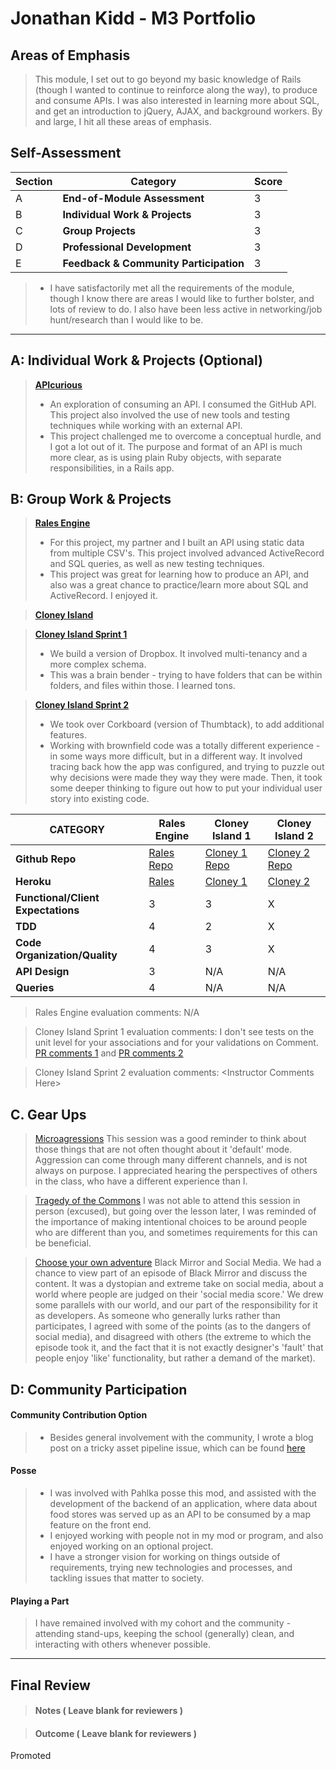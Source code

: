 # Jonathan Kidd - M3 Portfolio

## Areas of Emphasis

> This module, I set out to go beyond my basic knowledge of Rails (though I wanted to continue to reinforce along the way), to produce and consume APIs. I was also interested in learning more about SQL, and get an introduction to jQuery, AJAX, and background workers. By and large, I hit all these areas of emphasis.

## Self-Assessment

| Section | Category | Score |
| --- | ----- | --- |
| A | **End-of-Module Assessment** | 3 |
| B | **Individual Work & Projects** | 3 |
| C | **Group Projects** | 3 |
| D | **Professional Development** | 3 |
| E | **Feedback & Community Participation** | 3 |

>* I have satisfactorily met all the requirements of the module, though I know there are areas I would like to further bolster, and lots of review to do. I also have been less active in networking/job hunt/research than I would like to be.

-----------------------

## A: Individual Work & Projects (Optional)

> **[APIcurious](http://backend.turing.io/module3/projects/apicurious)**
>* An exploration of consuming an API. I consumed the GitHub API. This project also involved the use of new tools and testing techniques while working with an external API.
>* This project challenged me to overcome a conceptual hurdle, and I got a lot out of it. The purpose and format of an API is much more clear, as is using plain Ruby objects, with separate responsibilities, in a Rails app.


## B: Group Work & Projects

> **[Rales Engine](http://backend.turing.io/module3/projects/rails_engine)**
>* For this project, my partner and I built an API using static data from multiple CSV's. This project involved advanced ActiveRecord and SQL queries, as well as new testing techniques.
>* This project was great for learning how to produce an API, and also was a great chance to practice/learn more about SQL and ActiveRecord. I enjoyed it.

> **[Cloney Island](http://backend.turing.io/module3/projects/cloney_island/cloney_island)**

> **[Cloney Island Sprint 1](https://github.com/jk1dd/grab_bag)**
>* We build a version of Dropbox. It involved multi-tenancy and a more complex schema.
>* This was a brain bender - trying to have folders that can be within folders, and files within those. I learned tons.

> **[Cloney Island Sprint 2](https://github.com/josh-works/corkboard)**
>* We took over Corkboard (version of Thumbtack), to add additional features.
>* Working with brownfield code was a totally different experience - in some ways more difficult, but in a different way. It involved tracing back how the app was configured, and trying to puzzle out why decisions were made they way they were made. Then, it took some deeper thinking to figure out how to put your individual user story into existing code.

| CATEGORY | Rales Engine | Cloney Island 1 | Cloney Island 2 |
| --- | --- | --- | --- |
| **Github Repo** | [Rales Repo](https://github.com/jk1dd/rales-engine) | [Cloney 1 Repo](https://github.com/jk1dd/grab_bag) | [Cloney 2 Repo](https://github.com/josh-works/corkboard) |
| **Heroku** | [Rales](https://) | [Cloney 1](https://) | [Cloney 2](https://corkboarded.herokuapp.com/) |
| **Functional/Client Expectations** | 3 | 3 | X |
| **TDD** | 4 | 2 | X |
| **Code Organization/Quality** | 4 | 3 | X |
| **API Design** | 3 | N/A | N/A |
| **Queries** | 4 | N/A | N/A |

> Rales Engine evaluation comments:
N/A

> Cloney Island Sprint 1 evaluation comments:
I don't see tests on the unit level for your associations and for your validations on Comment. [PR comments 1](https://github.com/glassjoseph/grab_bag/pull/33#pullrequestreview-40546032) and [PR comments 2](https://github.com/glassjoseph/grab_bag/pull/38#pullrequestreview-40544726)

> Cloney Island Sprint 2 evaluation comments:
\<Instructor Comments Here>

## C. **Gear Ups**

> [Microagressions](https://github.com/turingschool/gear-up/blob/master/microaggressions_original.markdown)
This session was a good reminder to think about those things that are not often thought about it 'default' mode. Aggression can come through many different channels, and is not always on purpose. I appreciated hearing the perspectives of others in the class, who have a different experience than I.

> [Tragedy of the Commons](https://github.com/turingschool/gear-up/blob/master/tragedy_of_the_commons.markdown)
I was not able to attend this session in person (excused), but going over the lesson later, I was reminded of the importance of making intentional choices to be around people who are different than you, and sometimes requirements for this can be beneficial.

> [Choose your own adventure](https://github.com/turingschool/gear-up/)
Black Mirror and Social Media. We had a chance to view part of an episode of Black Mirror and discuss the content. It was a dystopian and extreme take on social media, about a world where people are judged on their 'social media score.' We drew some parallels with our world, and our part of the responsibility for it as developers. As someone who generally lurks rather than participates, I agreed with some of the points (as to the dangers of social media), and disagreed with others (the extreme to which the episode took it, and the fact that it is not exactly designer's 'fault' that people enjoy 'like' functionality, but rather a demand of the market).


## D: Community Participation

#### **Community Contribution Option**
>* Besides general involvement with the community, I wrote a blog post on a tricky asset pipeline issue, which can be found [here](https://medium.com/@jklafdjklveo/troubleshooting-the-un-troubleshootable-in-rails-5-0-1-3bd2c60d367e)

#### **Posse**
  >* I was involved with Pahlka posse this mod, and assisted with the development of the backend of an application, where data about food stores was served up as an API to be consumed by a map feature on the front end.
  >* I enjoyed working with people not in my mod or program, and also enjoyed working on an optional project.
  >* I have a stronger vision for working on things outside of requirements, trying new technologies and processes, and tackling issues that matter to society.

#### **Playing a Part**

> I have remained involved with my cohort and the community - attending stand-ups, keeping the school (generally) clean, and interacting with others whenever possible.

------------------

## Final Review

> #### Notes ( Leave blank for reviewers )

> #### Outcome ( Leave blank for reviewers )

Promoted
